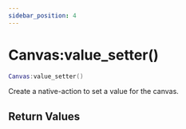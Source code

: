 ```yaml
---
sidebar_position: 4
---
```


# Canvas:value_setter()
```lua
Canvas:value_setter()
```
Create a native-action to set a value for the canvas.


## Return Values
